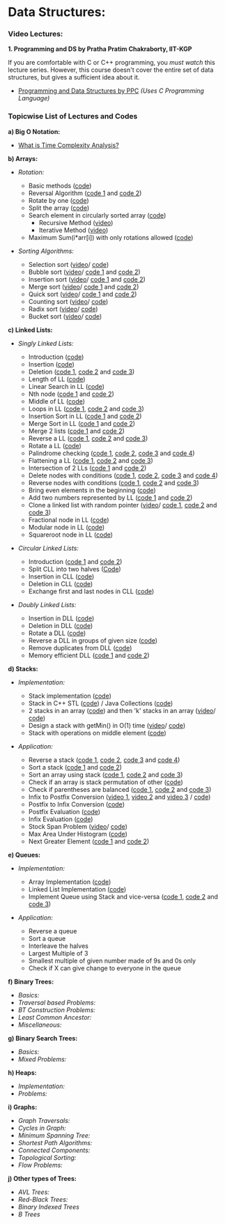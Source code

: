 # Data Structures:

### Video Lectures:

**1. Programming and DS by Pratha Pratim Chakraborty, IIT-KGP**

If you are comfortable with C or C++ programming, you *must watch* this lecture series. However, this course doesn't cover the entire set of data structures, but gives a sufficient idea about it. 

- [Programming and Data Structures by PPC](https://www.youtube.com/playlist?list=PLD9781AC5EBC9FA16) *(Uses C Programming Language)*

### Topicwise List of Lectures and Codes

**a) Big O Notation:**

- [What is Time Complexity Analysis?](https://www.youtube.com/watch?v=fZc3ijGM0aM)

**b) Arrays:**

- *Rotation:*
	+ Basic methods ([code](https://www.geeksforgeeks.org/array-rotation/))
	+ Reversal Algorithm ([code 1](https://www.geeksforgeeks.org/program-for-array-rotationcontinued-reversal-algorithm/) and [code 2](https://www.geeksforgeeks.org/reversal-algorithm-right-rotation-array/))
	+ Rotate by one ([code](https://github.com/I-am-Sagar/2-Data-Structures/blob/master/Lec%2001%20-%20Array%20Rotation/2_Rotate_by_one.cpp))
	+ Split the array ([code](https://www.geeksforgeeks.org/split-array-add-first-part-end/))
	+ Search element in circularly sorted array ([code](https://www.geeksforgeeks.org/search-an-element-in-a-sorted-and-pivoted-array/))
		* Recursive Method ([video](https://www.youtube.com/watch?v=ctW9Q6Y_Z8k))
		* Iterative Method ([video](https://www.youtube.com/watch?v=-MhI4Qtk4KQ)) 
	+ Maximum Sum(i*arr[i]) with only rotations allowed ([code](https://www.geeksforgeeks.org/find-maximum-value-of-sum-iarri-with-only-rotations-on-given-array-allowed/))

- *Sorting Algorithms:*
	+ Selection sort ([video](https://www.youtube.com/watch?v=g-PGLbMth_g)/ [code](https://www.geeksforgeeks.org/selection-sort/))
	+ Bubble sort ([video](https://www.youtube.com/watch?v=xli_FI7CuzA)/ [code 1](https://www.geeksforgeeks.org/bubble-sort/) and [code 2](https://www.geeksforgeeks.org/recursive-bubble-sort/))
	+ Insertion sort ([video](https://www.youtube.com/watch?v=JU767SDMDvA)/ [code 1](https://www.geeksforgeeks.org/insertion-sort/) and [code 2](https://www.geeksforgeeks.org/recursive-insertion-sort/))
	+ Merge sort ([video](https://www.youtube.com/watch?v=4VqmGXwpLqc)/ [code 1](https://www.geeksforgeeks.org/merge-sort/) and [code 2](https://www.geeksforgeeks.org/iterative-merge-sort/))
	+ Quick sort ([video](https://www.youtube.com/watch?v=Hoixgm4-P4M)/ [code 1](https://www.geeksforgeeks.org/quick-sort/) and [code 2](https://www.geeksforgeeks.org/iterative-quick-sort/))
	+ Counting sort ([video](https://www.youtube.com/watch?v=TTnvXY82dtM)/ [code](https://www.geeksforgeeks.org/counting-sort/))
	+ Radix sort ([video](https://www.youtube.com/watch?v=YXFI4osELGU)/ [code](https://www.geeksforgeeks.org/radix-sort/))
	+ Bucket sort ([video](https://www.youtube.com/watch?v=geVyIsFpxUs)/ [code](https://www.geeksforgeeks.org/bucket-sort-2/))
	
**c) Linked Lists:**

- *Singly Linked Lists:*
	+ Introduction ([code](https://www.geeksforgeeks.org/linked-list-set-1-introduction/))
	+ Insertion ([code](https://www.geeksforgeeks.org/linked-list-set-2-inserting-a-node/))
	+ Deletion ([code 1](https://www.geeksforgeeks.org/linked-list-set-3-deleting-node/), [code 2](https://www.geeksforgeeks.org/delete-a-linked-list-node-at-a-given-position/) and [code 3](https://www.geeksforgeeks.org/write-a-function-to-delete-a-linked-list/))
	+ Length of LL ([code](https://www.geeksforgeeks.org/find-length-of-a-linked-list-iterative-and-recursive/))
	+ Linear Search in LL ([code](https://www.geeksforgeeks.org/search-an-element-in-a-linked-list-iterative-and-recursive/))
	+ Nth node ([code 1](https://www.geeksforgeeks.org/write-a-function-to-get-nth-node-in-a-linked-list/) and [code 2](https://www.geeksforgeeks.org/nth-node-from-the-end-of-a-linked-list/))
	+ Middle of LL ([code](https://www.geeksforgeeks.org/write-a-c-function-to-print-the-middle-of-the-linked-list/))
	+ Loops in LL ([code 1](https://www.geeksforgeeks.org/detect-loop-in-a-linked-list/), [code 2](https://www.geeksforgeeks.org/find-length-of-loop-in-linked-list/) and [code 3](https://www.geeksforgeeks.org/detect-and-remove-loop-in-a-linked-list/))
	+ Insertion Sort in LL ([code 1](https://www.geeksforgeeks.org/given-a-linked-list-which-is-sorted-how-will-you-insert-in-sorted-way/) and [code 2](https://www.geeksforgeeks.org/insertion-sort-for-singly-linked-list/))
	+ Merge Sort in LL ([code 1](https://www.geeksforgeeks.org/merge-two-sorted-linked-lists/) and [code 2](https://www.geeksforgeeks.org/merge-sort-for-linked-list/))
	+ Merge 2 lists ([code 1](https://www.geeksforgeeks.org/merge-a-linked-list-into-another-linked-list-at-alternate-positions/) and [code 2](https://www.geeksforgeeks.org/in-place-merge-two-linked-list-without-changing-links-of-first-list/))
	+ Reverse a LL ([code 1](https://www.geeksforgeeks.org/reverse-a-linked-list/), [code 2](https://www.geeksforgeeks.org/iteratively-reverse-a-linked-list-using-only-2-pointers/) and [code 3](https://www.geeksforgeeks.org/print-reverse-of-a-linked-list-without-actually-reversing/))
	+ Rotate a LL ([code](https://www.geeksforgeeks.org/rotate-a-linked-list/))
	+ Palindrome checking ([code 1](https://www.geeksforgeeks.org/function-to-check-if-a-singly-linked-list-is-palindrome/), [code 2](https://www.geeksforgeeks.org/check-linked-list-loop-palindrome-not/), [code 3](https://www.geeksforgeeks.org/length-longest-palindrome-list-linked-list-using-o1-extra-space/) and [code 4](https://www.geeksforgeeks.org/check-linked-list-strings-form-palindrome/))
	+ Flattening a LL ([code 1](https://www.geeksforgeeks.org/flattening-a-linked-list/), [code 2](https://www.geeksforgeeks.org/flatten-a-linked-list-with-next-and-child-pointers/) and [code 3](https://www.geeksforgeeks.org/flatten-a-multi-level-linked-list-set-2-depth-wise/))
	+ Intersection of 2 LLs ([code 1](https://www.geeksforgeeks.org/intersection-of-two-sorted-linked-lists/) and [code 2](https://www.geeksforgeeks.org/write-a-function-to-get-the-intersection-point-of-two-linked-lists/))
	+ Delete nodes with conditions ([code 1](https://www.geeksforgeeks.org/delete-alternate-nodes-of-a-linked-list/), [code 2](https://www.geeksforgeeks.org/delete-nodes-which-have-a-greater-value-on-right-side/), [code 3](https://www.geeksforgeeks.org/delete-n-nodes-after-m-nodes-of-a-linked-list/) and [code 4](https://www.geeksforgeeks.org/delete-a-node-from-linked-list-without-head-pointer/))
	+ Reverse nodes with conditions ([code 1](https://www.geeksforgeeks.org/reverse-a-list-in-groups-of-given-size/), [code 2](https://www.geeksforgeeks.org/reverse-linked-list-groups-given-size-set-2/) and [code 3](https://www.geeksforgeeks.org/reverse-alternate-k-nodes-in-a-singly-linked-list/))
	+ Bring even elements in the beginning ([code](https://www.geeksforgeeks.org/segregate-even-and-odd-elements-in-a-linked-list/))
	+ Add two numbers represented by LL ([code 1](https://www.geeksforgeeks.org/add-two-numbers-represented-by-linked-lists/) and [code 2](https://www.geeksforgeeks.org/sum-of-two-linked-lists/))
	+ Clone a linked list with random pointer ([video](https://www.youtube.com/watch?v=xbpUHSKoALg)/ [code 1](https://www.geeksforgeeks.org/a-linked-list-with-next-and-arbit-pointer/), [code 2](https://www.geeksforgeeks.org/clone-linked-list-next-arbit-pointer-set-2/) and [code 3](https://www.geeksforgeeks.org/clone-linked-list-next-random-pointer-o1-space/))
	+ Fractional node in LL ([code](https://www.geeksforgeeks.org/find-fractional-nk-th-node-linked-list/))
	+ Modular node in LL ([code](https://www.geeksforgeeks.org/find-modular-node-linked-list/))
	+ Squareroot node in LL ([code](https://www.geeksforgeeks.org/squarerootnth-node-in-a-linked-list/))

- *Circular Linked Lists:*

	+ Introduction ([code 1](https://www.geeksforgeeks.org/circular-linked-list/) and [code 2](https://www.geeksforgeeks.org/circular-linked-list-set-2-traversal/))
	+ Split CLL into two halves ([Code](https://www.geeksforgeeks.org/split-a-circular-linked-list-into-two-halves/))
	+ Insertion in CLL ([code](https://www.geeksforgeeks.org/circular-singly-linked-list-insertion/))
	+ Deletion in CLL ([code](https://www.geeksforgeeks.org/deletion-circular-linked-list/))
	+ Exchange first and last nodes in CLL ([code](https://www.geeksforgeeks.org/exchange-first-last-node-circular-linked-list/))

- *Doubly Linked Lists:*

	+ Insertion in DLL ([code](https://www.geeksforgeeks.org/doubly-circular-linked-list-set-1-introduction-and-insertion/))
	+ Deletion in DLL ([code](https://www.geeksforgeeks.org/doubly-circular-linked-list-set-2-deletion/))
	+ Rotate a DLL ([code](https://www.geeksforgeeks.org/rotate-doubly-linked-list-n-nodes/))
	+ Reverse a DLL in groups of given size ([code](https://www.geeksforgeeks.org/reverse-doubly-linked-list-groups-given-size/))
	+ Remove duplicates from DLL ([code](https://www.geeksforgeeks.org/remove-duplicates-unsorted-doubly-linked-list/))
	+ Memory efficient DLL ([code 1](https://www.geeksforgeeks.org/xor-linked-list-a-memory-efficient-doubly-linked-list-set-1/) and [code 2](https://www.geeksforgeeks.org/xor-linked-list-a-memory-efficient-doubly-linked-list-set-2/))

**d) Stacks:**

- *Implementation:*
  
	+ Stack implementation ([code](https://www.geeksforgeeks.org/stack-data-structure-introduction-program/))
	+ Stack in C++ STL ([code](https://www.geeksforgeeks.org/stack-in-cpp-stl/)) / Java Collections ([code](https://www.geeksforgeeks.org/stack-class-in-java/))
	+ 2 stacks in an array ([code](https://www.geeksforgeeks.org/implement-two-stacks-in-an-array/)) and then 'k' stacks in an array ([video](https://www.youtube.com/watch?v=DxW7VAsdX0o)/ [code](https://www.geeksforgeeks.org/efficiently-implement-k-stacks-single-array/))
	+ Design a stack with getMin() in O(1) time ([video](https://www.youtube.com/watch?v=0bpDvc2VjPU)/ [code](https://www.geeksforgeeks.org/design-a-stack-that-supports-getmin-in-o1-time-and-o1-extra-space/))
	+ Stack with operations on middle element ([code](https://www.geeksforgeeks.org/design-a-stack-with-find-middle-operation/))


- *Application:* 

	+ Reverse a stack ([code 1](https://www.geeksforgeeks.org/reverse-a-stack-using-recursion/), [code 2](https://www.geeksforgeeks.org/reverse-stack-without-using-extra-space/), [code 3](https://www.geeksforgeeks.org/reverse-number-using-stack/) and [code 4](https://www.geeksforgeeks.org/reverse-individual-words/))
	+ Sort a stack ([code 1](https://www.geeksforgeeks.org/sort-a-stack-using-recursion/) and [code 2](https://www.geeksforgeeks.org/sort-stack-using-temporary-stack/))
	+ Sort an array using stack ([code 1](https://www.geeksforgeeks.org/sorting-array-using-stacks/), [code 2](https://www.geeksforgeeks.org/check-array-stack-sortable/) and [code 3](https://www.geeksforgeeks.org/bubble-sort-using-two-stacks/))
	+ Check if an array is stack permutation of other ([code](https://www.geeksforgeeks.org/stack-permutations-check-if-an-array-is-stack-permutation-of-other/))
	+ Check if parentheses are balanced ([code 1](https://www.geeksforgeeks.org/check-for-balanced-parentheses-in-an-expression/), [code 2](https://www.geeksforgeeks.org/minimum-number-of-bracket-reversals-needed-to-make-an-expression-balanced/) and [code 3](https://www.geeksforgeeks.org/balanced-expression-replacement/))
	+ Infix to Postfix Conversion ([video 1](https://www.youtube.com/watch?v=jos1Flt21is), [video 2](https://www.youtube.com/watch?v=MeRb_1bddWg) and [video 3](https://www.youtube.com/watch?v=vq-nUF0G4fI) / [code](https://www.geeksforgeeks.org/stack-set-2-infix-to-postfix/))
	+ Postfix to Infix Conversion ([code](https://www.geeksforgeeks.org/postfix-to-infix/))
	+ Postfix Evaluation ([code](https://www.geeksforgeeks.org/stack-set-4-evaluation-postfix-expression/))
	+ Infix Evaluation ([code](https://www.geeksforgeeks.org/expression-evaluation/))
	+ Stock Span Problem ([video](https://www.youtube.com/watch?v=LvQzYMXEANs)/ [code](https://www.geeksforgeeks.org/the-stock-span-problem/))
	+ Max Area Under Histogram ([code](https://www.geeksforgeeks.org/largest-rectangle-under-histogram/))
	+ Next Greater Element ([code 1](https://www.geeksforgeeks.org/next-greater-element/) and [code 2](https://www.geeksforgeeks.org/next-greater-element-in-same-order-as-input/))


**e) Queues:**

- *Implementation:*

	+ Array Implementation ([code](https://www.geeksforgeeks.org/queue-set-1introduction-and-array-implementation/))
	+ Linked List Implementation ([code](https://www.geeksforgeeks.org/queue-linked-list-implementation/))
	+ Implement Queue using Stack and vice-versa ([code 1](https://www.geeksforgeeks.org/queue-using-stacks/), [code 2](https://www.geeksforgeeks.org/implement-stack-using-queue/) and [code 3](https://www.geeksforgeeks.org/implement-a-stack-using-single-queue/))
  
- *Application:*

	+ Reverse a queue
	+ Sort a queue
	+ Interleave the halves
	+ Largest Multiple of 3
	+ Smallest multiple of given number made of 9s and 0s only
	+ Check if X can give change to everyone in the queue

**f) Binary Trees:**

- *Basics:*
- *Traversal based Problems:*
- *BT Construction Problems:*
- *Least Common Ancestor:*
- *Miscellaneous:*

**g) Binary Search Trees:**

- *Basics:*
- *Mixed Problems:*

**h) Heaps:**

- *Implementation:*
- *Problems:*

**i) Graphs:**

- *Graph Traversals:*
- *Cycles in Graph:*
- *Minimum Spanning Tree:*
- *Shortest Path Algorithms:*
- *Connected Components:*
- *Topological Sorting:*
- *Flow Problems:*

**j) Other types of Trees:**

- *AVL Trees:*
- *Red-Black Trees:*
- *Binary Indexed  Trees*
- *B Trees*
